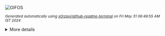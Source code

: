 <div align="justify">
<picture>
    <source media="(prefers-color-scheme: dark)" srcset="https://i.ibb.co/CzBTgLp/output-gif.gif">
    <source media="(prefers-color-scheme: light)" srcset="https://i.ibb.co/CzBTgLp/output-gif.gif">
    <img alt="GIFOS" src="https://i.ibb.co/CzBTgLp/output-gif.gif">
</picture>

<sub><i>Generated automatically using [x0rzavi/github-readme-terminal](https://github.com/x0rzavi/github-readme-terminal) on Fri May 31 06:49:55 AM IST 2024</i></sub>

<details>
<summary>More details</summary>

</details>
</div>

<!-- Image deletion URL: https://ibb.co/Y32qmg4/a6aa3033c0c98ec620ff999f2860d910 -->
